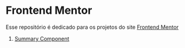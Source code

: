 # Frontend Mentor

Esse repositório é dedicado para os projetos do site [Frontend Mentor](https://www.frontendmentor.io/)

1. [Summary Component](./results-summary-component)
